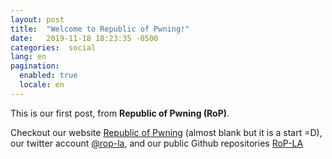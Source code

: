 ```yaml
---
layout: post
title:  "Welcome to Republic of Pwning!"
date:   2019-11-18 18:23:35 -0500
categories:  social
lang: en
pagination: 
  enabled: true
  locale: en
---
```


This is our first post, from **Republic of Pwning (RoP)**.

Checkout our website [Republic of Pwning][rop-web] (almost blank but it is a start =D), our twitter account [@rop-la][rop-twitter], and our public Github repositories [RoP-LA][rop-github]

[rop-web]: https://www.rop.la
[rop-twitter]:   https://twitter.com/rop_la
[rop-github]:   https://github.com/rop-la/
